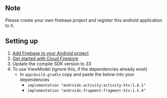 ## Note
Please create your own firebase project and register this android application to it.

## Setting up
1. [Add Firebase to your Android project](https://firebase.google.com/docs/android/setup#kotlin+ktx)
2. [Get started with Cloud Firestore](https://firebase.google.com/docs/firestore/quickstart)
3. Update the compile SDK version to 33
4. To use ViewModel (ignore this, if the dependencies already exist)
   * In `app\build.gradle` copy and paste the below into your dependencies
     * `implementation "androidx.activity:activity-ktx:1.6.1"`
     * `implementation "androidx.fragment:fragment-ktx:1.5.4"`




